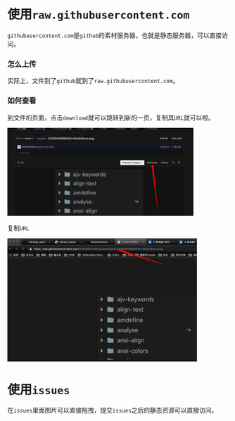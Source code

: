 # 使用`raw.githubusercontent.com`

`githubusercontent.com`是`github`的素材服务器，也就是静态服务器，可以直接访问。

### 怎么上传

实际上，文件到了`github`就到了`raw.githubusercontent.com`。

### 如何查看

到文件的页面，点击`download`就可以跳转到新的一页，复制其`URL`就可以啦。

<img src="https://raw.githubusercontent.com/13916253446/assets/master/public/%E4%BC%81%E4%B8%9A%E5%BE%AE%E4%BF%A120190508113916.o5lu4wd7a7t.png" style="max-height:200px;" />

复制`URL`

<img src="https://raw.githubusercontent.com/13916253446/assets/master/public/%E4%BC%81%E4%B8%9A%E5%BE%AE%E4%BF%A120190508114256.dp2xpur2xvf.png" style="max-height: 280px;" />

# 使用`issues`

在`issues`里面图片可以直接拖拽，提交`issues`之后的静态资源可以直接访问。